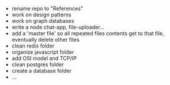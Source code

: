 - rename repo to "References"
- work on design patterns
- work on graph databases
- write a node chat-app, file-uploader...
- add a 'master file' so all repeated files contents get to that file, eventually delete other files
- clean redis folder
- organize javascript folder
- add OSI model and TCP/IP
- clean postgres folder
- create a database folder
- ...
